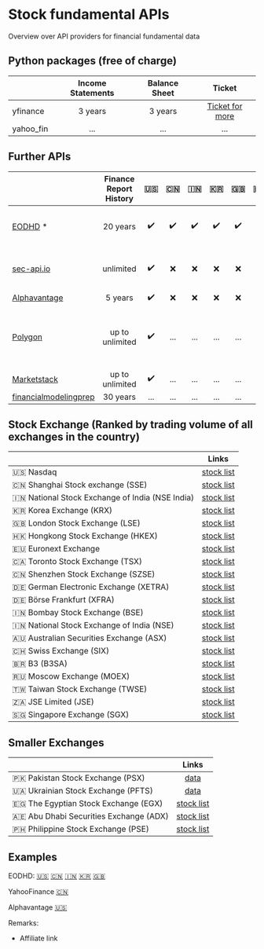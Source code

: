# Stock fundamental APIs
Overview over API providers for financial fundamental data

## Python packages (free of charge)
|              | Income Statements | Balance Sheet | Ticket |
| :---         |     :---:      |     :---:     | :---: |
| yfinance     | 3 years     | 3 years      |  [Ticket for more](https://github.com/ranaroussi/yfinance/issues/1747) |
| yahoo_fin     | ...       |   ...     | ...  |



## Further APIs
|              | Finance Report History | :us: | :cn: | :india: | :kr: | :uk: | :hong_kong: | :eu: | :canada: | :jp: | Costs |
| :---         |     :---:       | :---: |  :---: |  :---: |  :---: |  :---: |  :---: |  :---: |  :---: |  :---: |  :---: |
| [EODHD](https://eodhd.com/r/?ref=SS55HCO7) *     | 20 years     | ✔️ | ✔️ | ✔️ | ✔️ |  ✔️ |  :x: | ✔️ | ✔️ | ✔️ | 50 EUR / month (fundamentals only) |
| [sec-api.io](https://sec-api.io)     | unlimited |    ✔️  | :x: | :x: | :x: | :x: |  :x: | :x: | :x: | :x: | after 100 free calls, 49 USD - 55 USD / month |
| [Alphavantage](https://alphavantage.co)     | 5 years    | ✔️ | :x: | :x: | :x: |  :x: | :x:  | :x: |  :x: | ... | free |
| [Polygon](https://polygon.io)     | up to unlimited  | ✔️ | ... | ... | ... | ... | ...  | ... |  ... | ... | 2 years free, 5 years 29 USD, 10 years 79 USD, unlimited 199 USD |
| [Marketstack](https://marketstack.com/product)     | up to unlimited  | ✔️ | ... | ... | ... | ... | ...  | ... |  ... | ... | ... |
| [financialmodelingprep](https://site.financialmodelingprep.com/developer/docs/pricing)     | 30 years  | ... | ... | ... | ... | ... | ...  | ... |  ... | ... | ... |




## Stock Exchange (Ranked by trading volume of all exchanges in the country)
|              | Links |
| :---         |     :---:      |
| :us: Nasdaq | [stock list](https://www.nasdaq.com/market-activity/stocks/screener) |
| :cn: Shanghai Stock exchange (SSE) | [stock list](https://english.sse.com.cn/markets/equities/overview) |
| :india: National Stock Exchange of India (NSE India)| [stock list](https://www.nseindia.com/market-data/live-equity-market) |
| :kr: Korea Exchange (KRX) | [stock list](http://data.krx.co.kr/contents/MDC/MDI/mdiLoader/index.cmd?menuId=MDC0301) |
| :uk: London Stock Exchange (LSE) | [stock list](https://www.londonstockexchange.com/live-markets/market-data-dashboard/price-explorer) |
| :hong_kong: Hongkong Stock Exchange (HKEX) | [stock list](https://www.hkex.com.hk/Market-Data/Securities-Prices/Equities?sc_lang=en) |
| :eu: Euronext Exchange | [stock list](https://live.euronext.com/en/products/equities/list#) |
| 🇨🇦 Toronto Stock Exchange (TSX) | [stock list](https://www.tsx.com/listings/listing-with-us/listed-company-directory) |
| 🇨🇳 Shenzhen Stock Exchange (SZSE) | [stock list](https://www.szse.cn/English/siteMarketData/siteMarketDatas/stocks/index.html) |
| 🇩🇪 German Electronic Exchange (XETRA) | [stock list](https://www.xetra.com/xetra-en/instruments/shares/list-of-tradable-shares) |
| 🇩🇪 Börse Frankfurt (XFRA)| [stock list](https://www.boerse-frankfurt.de/aktien/suche) |
| 🇮🇳 Bombay Stock Exchange (BSE) | [stock list](https://www.bseindia.com/eqstreamer/StreamerMarketwatch.html?flag=1) |
| 🇮🇳 National Stock Exchange of India (NSE) | [stock list](https://www.nseindia.com/market-data/live-equity-market) |
| 🇦🇺 Australian Securities Exchange (ASX) | [stock list](https://www.asx.com.au/markets/trade-our-cash-market/directory) |
| 🇨🇭 Swiss Exchange (SIX) | [stock list](https://www.six-group.com/en/products-services/the-swiss-stock-exchange/market-data/shares/share-explorer.html) |
| 🇧🇷 B3 (B3SA) | [stock list](https://www.b3.com.br/en_us/products-and-services/trading/equities/listed-companies.htm) |
| 🇷🇺 Moscow Exchange (MOEX) |[stock list](https://www.moex.com/msn/en-stock-instruments) |
| 🇹🇼 Taiwan Stock Exchange (TWSE) | [stock list](https://www.twse.com.tw/en/listed/listed/new-listing.html) |
| 🇿🇦 JSE Limited (JSE) | [stock list](https://clientportal.jse.co.za/companies-and-financial-instruments) |
| 🇸🇬 Singapore Exchange (SGX) | [stock list](https://investors.sgx.com/stock-screener) |




## Smaller Exchanges
|              | Links |
| :---         |     :---:      |
| 🇵🇰 Pakistan Stock Exchange (PSX)| [data](https://dps.psx.com.pk/historical) |
| 🇺🇦 Ukrainian Stock Exchange (PFTS) | [data](https://pfts.ua/en/1-about-pfts-se/1-listing) |
| 🇪🇬 The Egyptian Stock Exchange (EGX) | [stock list](https://www.egx.com.eg/en/ListedStocks.aspx) |
| 🇦🇪 Abu Dhabi Securities Exchange (ADX)| [stock list](https://www.adx.ae/english/Pages/marketwatch.aspx?isdlg=1) |
| 🇵🇭 Philippine Stock Exchange (PSE) | [stock list](https://edge.pse.com.ph/companyDirectory/form.do) |


## Examples
EODHD: [:us:](https://eodhd.com/financial-summary/AAPL.US) [:cn:](https://eodhd.com/financial-summary/600000.SHG) [:india:](https://eodhd.com/financial-summary/TATASTEEL.NSE) [:kr:](https://eodhd.com/financial-summary/005930.KO) [:uk:](https://eodhd.com/financial-summary/SHEL.LSE)

YahooFinance [:cn:](https://finance.yahoo.com/quote/600000.SS)

Alphavantage [:us:](https://www.alphavantage.co/query?function=INCOME_STATEMENT&symbol=AAPL&apikey=YOURKEY) 

Remarks:
* Affiliate link
